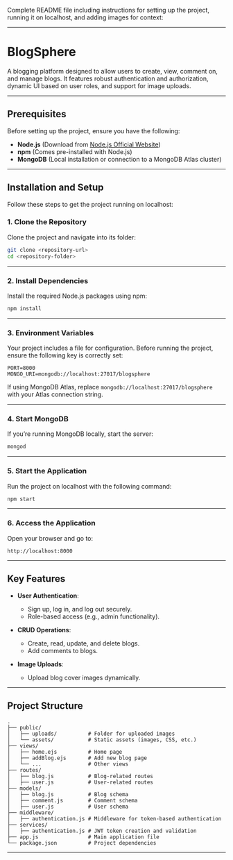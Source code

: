 Complete README file including instructions for setting up the project, running it on localhost, and adding images for context:

---

# BlogSphere

A blogging platform designed to allow users to create, view, comment on, and manage blogs. It features robust authentication and authorization, dynamic UI based on user roles, and support for image uploads.

---

## Prerequisites

Before setting up the project, ensure you have the following:
- **Node.js** (Download from [Node.js Official Website](https://nodejs.org/))
- **npm** (Comes pre-installed with Node.js)
- **MongoDB** (Local installation or connection to a MongoDB Atlas cluster)

---

## Installation and Setup

Follow these steps to get the project running on localhost:

### 1. **Clone the Repository**
Clone the project and navigate into its folder:
```bash
git clone <repository-url>
cd <repository-folder>
```

---

### 2. **Install Dependencies**
Install the required Node.js packages using npm:
```bash
npm install
```

---

### 3. **Environment Variables**
Your project includes a  file for configuration. Before running the project, ensure the following key is correctly set:

```env
PORT=8000
MONGO_URI=mongodb://localhost:27017/blogsphere
```

If using MongoDB Atlas, replace `mongodb://localhost:27017/blogsphere` with your Atlas connection string.

---

### 4. **Start MongoDB**
If you’re running MongoDB locally, start the server:
```bash
mongod
```

---

### 5. **Start the Application**
Run the project on localhost with the following command:
```bash
npm start
```

---

### 6. **Access the Application**
Open your browser and go to:
```
http://localhost:8000
```

---

## Key Features

- **User Authentication**:
  - Sign up, log in, and log out securely.
  - Role-based access (e.g., admin functionality).

- **CRUD Operations**:
  - Create, read, update, and delete blogs.
  - Add comments to blogs.

- **Image Uploads**:
  - Upload blog cover images dynamically.

---

## Project Structure

```plaintext
.
├── public/
│   ├── uploads/          # Folder for uploaded images
│   └── assets/           # Static assets (images, CSS, etc.)
├── views/
│   ├── home.ejs          # Home page
│   ├── addBlog.ejs       # Add new blog page
│   └── ...               # Other views
├── routes/
│   ├── blog.js           # Blog-related routes
│   ├── user.js           # User-related routes
├── models/
│   ├── blog.js           # Blog schema
│   ├── comment.js        # Comment schema
│   ├── user.js           # User schema
├── middleware/
│   ├── authentication.js # Middleware for token-based authentication
├── services/
│   ├── authentication.js # JWT token creation and validation
├── app.js                # Main application file
└── package.json          # Project dependencies
```

---



